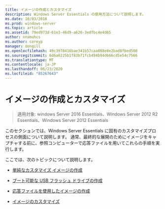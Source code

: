 ```yaml
---
title: イメージの作成とカスタマイズ
description: Windows Server Essentials の使用方法について説明します。
ms.date: 10/03/2016
ms.prod: windows-server
ms.topic: article
ms.assetid: 79ed973d-61e3-46d9-a626-3edfbc4e4d65
author: nnamuhcs
ms.author: coreyp
manager: dongill
ms.openlocfilehash: 49c3978416bae341b57caa088e8e2bad8fbed500
ms.sourcegitcommit: 6d6a0225b1f83b71fcb494b94d666cd5e54c7566
ms.translationtype: MT
ms.contentlocale: ja-JP
ms.lasthandoff: 06/23/2020
ms.locfileid: "85267643"
---
```

# <a name="creating-and-customizing-the-image"></a>イメージの作成とカスタマイズ

>適用対象: windows Server 2016 Essentials、Windows Server 2012 R2 Essentials、Windows Server 2012 Essentials

このセクションでは、Windows Server Essentials に固有のカスタマイズプロセスの側面について説明します。 通常、最終的な展開のためにイメージをキャプチャする前に、参照コンピューターで応答ファイルを用いてこれらの手順を実行します。  
  
 ここでは、次のトピックについて説明します。  
  

-   [単純なカスタマイズ イメージの作成](Create-a-Simple-Customized-Image.md)  
  
-   [ブート可能な USB フラッシュ ドライブの作成](Create-a-Bootable-USB-Flash-Drive.md)  
  
-   [応答ファイルを使用したイメージの作成](Create-an-Image-By-Using-Answer-Files.md)  
  
-   [イメージのカスタマイズ](Customize-the-Image.md)

